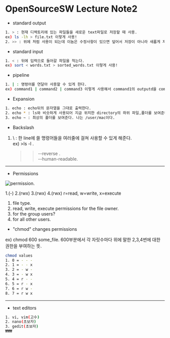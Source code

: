 # OpenSourceSW Lecture Note2

* standard output
```sh
1. > : 현재 디렉토리에 있는 파일들을 새로운 text파일로 저장할 때 사용. 
ex) ls -lh > file.txt 이렇게 사용!  
2. >> : 위에 처럼 사용이 되는데 이놈은 수정사항이 있으면 덮어서 저장이 아니라 새롭게 저장하는 느낌. 
```

* standard input
```sh
1. < : 뒤에 입력으로 들어갈 파일을 적는다. 
ex) sort < words.txt > sorted_words.txt 이렇게 사용!  
```

* pipeline 
```sh
1. | : 명령어를 연달아 사용할 수 있게 한다.  
ex) command1 | command2 | command3 이렇게 사용해서 command1의 outputd을 command2의 input으로 사용한다.
```

* Expansion
```sh
1. echo : echo뒤의 문자열을 그대로 출력한다. 
2. echo * : ls와 비슷하게 사용되어 지금 위치한 directory의 하위 파일,폴더를 보여준다.  
3. echo ~ : 최상의 폴더를 보여준다. 나는 /user/mac이다. 
```

* Backslash
1. \ : 한 line에 쓸 명령어들을 여러줄에 걸쳐 사용할 수 있게 해준다.  
ex) >ls -l \. 
    >> --reverse \.  
    >> --human-readable. 
    

---
* Permissions

![permission](https://i0.wp.com/techbyexample.com/wp-content/uploads/2022/04/file-permissions.drawio-min.png?w=640&ssl=1.png). 

1.(-) 2.(rwx) 3.(rwx) 4.(rwx) r=read, w=write, x=execute

1. file type. 
2. read, write, execute permissions for the file owner. 
3. for the group users?  
4. for all other users. 

* "chmod" changes permissions  
  
ex) chmod 600 some_file. 
600부분에서 각 자릿수마다 위에 말한 2,3,4번에 대한 권한을 부여하는 뜻. 
```sh
chmod values
1. 0 = - - -
2. 1 = - - x
3. 2 = - w -
4. 3 = - w x
5. 4 = r - -
6. 5 = r - x
7. 6 = r w -
8. 7 = r w x
```

---
* text editors
```sh
1. vi, vim(고수)
2. nano(초보자)
3. gedit(초보자)
₩₩₩
